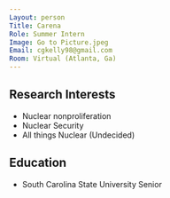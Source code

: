 ```yaml
---
Layout: person
Title: Carena
Role: Summer Intern
Image: Go to Picture.jpeg
Email: cgkelly98@gmail.com
Room: Virtual (Atlanta, Ga)
---
```



## Research Interests

* Nuclear nonproliferation
* Nuclear Security
* All things Nuclear (Undecided)


## Education

* South Carolina State University Senior
